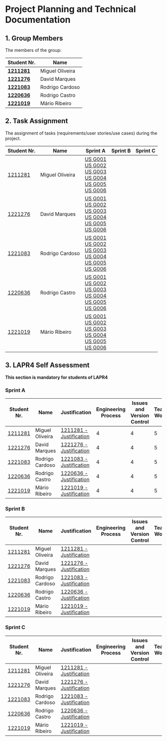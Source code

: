 # Project Planning and Technical Documentation

## 1. Group Members

The members of the group:

| Student Nr.	                     | Name			               |
|----------------------------------|-----------------------|
| **[1211281](1211281/readme.md)** | Miguel Oliveira       |
| **[1221276](1221276/readme.md)** | David Marques         |
| **[1221083](1221083/readme.md)** | Rodrigo Cardoso						 |
| **[1220636](1220636/readme.md)** | Rodrigo Castro						  |
| **[1221019](1221019/readme.md)** | Mário Ribeiro						   |

## 2. Task Assignment

The assignment of tasks (requirements/user stories/use cases) during the project.

| Student Nr.	                 | Name            | Sprint A                                                                                                                                                                                                         | Sprint B | Sprint C |
|------------------------------|-----------------|------------------------------------------------------------------------------------------------------------------------------------------------------------------------------------------------------------------|----------|----------|
| [1211281](1211281/readme.md) | Miguel Oliveira | [US G001](us_g001/readme.md) <br/> [US G002](example/us_g002/readme.md) <br/> [US G003](us_g003/readme.md) <br/>[US G004](us_g004/readme.md) <br/>[US G005](us_g005/readme.md) <br/>[US G006](us_g006/readme.md) |          |          |
| [1221276](1221276/readme.md) | David Marques   | [US G001](us_g001/readme.md) <br/> [US G002](example/us_g002/readme.md) <br/> [US G003](us_g003/readme.md) <br/>[US G004](us_g004/readme.md) <br/>[US G005](us_g005/readme.md) <br/>[US G006](us_g006/readme.md) |          |          |
| [1221083](1221083/readme.md) | Rodrigo Cardoso | [US G001](us_g001/readme.md) <br/> [US G002](example/us_g002/readme.md) <br/> [US G003](us_g003/readme.md) <br/>[US G004](us_g004/readme.md) <br/>[US G005](us_g005/readme.md) <br/>[US G006](us_g006/readme.md) |          |          |
| [1220636](1220636/readme.md) | Rodrigo Castro  | [US G001](us_g001/readme.md) <br/> [US G002](example/us_g002/readme.md) <br/> [US G003](us_g003/readme.md) <br/>[US G004](us_g004/readme.md) <br/>[US G005](us_g005/readme.md) <br/>[US G006](us_g006/readme.md) |          |          |
| [1221019](1221019/readme.md) | Mário Ribeiro   | [US G001](us_g001/readme.md) <br/> [US G002](example/us_g002/readme.md) <br/> [US G003](us_g003/readme.md) <br/>[US G004](us_g004/readme.md) <br/>[US G005](us_g005/readme.md) <br/>[US G006](us_g006/readme.md) |          |          |

## 3. LAPR4 Self Assessment

**This section is mandatory for students of LAPR4**

### Sprint A

| Student Nr.	                 | Name            | Justification                                              | Engineering Process | Issues and Version Control | Team Work | Deployment | Integration | Req. Satisfaction | 
|------------------------------|-----------------|------------------------------------------------------------|---------------------|----------------------------|-----------|------------|-------------|-------------------|
| [1211281](1211281/readme.md) | Miguel Oliveira | [1211281 - Justification](1211281/lapr4/sprinta/readme.md) | 4                   | 4                          | 5         | 4          | 4           | 4                 |
| [1221276](1221276/readme.md) | David Marques   | [1221276 - Justification](1221276/lapr4/sprinta/readme.md) | 4                   | 4                          | 5         | 4          | 5           | 4                 |
| [1221083](1221083/readme.md) | Rodrigo Cardoso | [1221083 - Justification](1221083/lapr4/sprinta/readme.md) | 4                   | 4                          | 5         | 1          |             |
| [1220636](1220636/readme.md) | Rodrigo Castro  | [1220636 - Justification](1220636/lapr4/sprinta/readme.md) | 4                   | 4                          | 5         | 5          | 5           | 4                 |
| [1221019](1221019/readme.md) | Mário Ribeiro   | [1221019 - Justification](1221019/lapr4/sprinta/readme.md) | 4                   | 4                          | 5         | 4          | 4           | 4                 |

### Sprint B

| Student Nr.	                 | Name            | Justification                                              | Engineering Process | Issues and Version Control | Team Work | Deployment | Integration | Req. Satisfaction | 
|------------------------------|-----------------|------------------------------------------------------------|---------------------|----------------------------|-----------|------------|-------------|-------------------|
| [1211281](1211281/readme.md) | Miguel Oliveira | [1211281 - Justification](1211281/lapr4/sprintb/readme.md) |                     |                            |           |            |             |                   |
| [1221276](1221276/readme.md) | David Marques   | [1221276 - Justification](1221276/lapr4/sprintb/readme.md) |                     |                            |           |            |             |
| [1221083](1221083/readme.md) | Rodrigo Cardoso | [1221083 - Justification](1221083/lapr4/sprintb/readme.md) |                     |                            |           |            |             |
| [1220636](1220636/readme.md) | Rodrigo Castro  | [1220636 - Justification](1220636/lapr4/sprintb/readme.md) |                     |                            |           |            |             |
| [1221019](1221019/readme.md) | Mário Ribeiro   | [1221019 - Justification](1221019/lapr4/sprintb/readme.md) |                     |                            |           |            |             |

### Sprint C

| Student Nr.	                 | Name            | Justification                                              | Engineering Process | Issues and Version Control | Team Work | Deployment | Integration | Req. Satisfaction | 
|------------------------------|-----------------|------------------------------------------------------------|---------------------|----------------------------|-----------|------------|-------------|-------------------|
| [1211281](1211281/readme.md) | Miguel Oliveira | [1211281 - Justification](1211281/lapr4/sprintc/readme.md) |                     |                            |           |            |             |                   |
| [1221276](1221276/readme.md) | David Marques   | [1221276 - Justification](1221276/lapr4/sprintc/readme.md) |                     |                            |           |            |             |
| [1221083](1221083/readme.md) | Rodrigo Cardoso | [1221083 - Justification](1221083/lapr4/sprintc/readme.md) |                     |                            |           |            |             |
| [1220636](1220636/readme.md) | Rodrigo Castro  | [1220636 - Justification](1220636/lapr4/sprintc/readme.md) |                     |                            |           |            |             |
| [1221019](1221019/readme.md) | Mário Ribeiro   | [1221019 - Justification](1221019/lapr4/sprintc/readme.md) |                     |                            |           |            |             |
